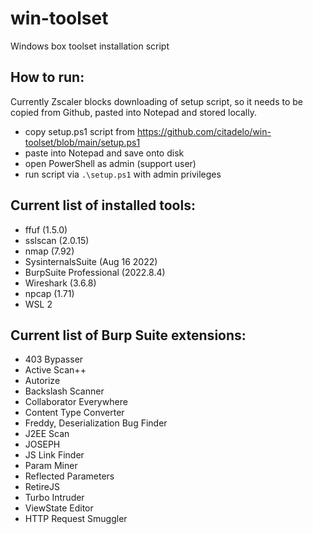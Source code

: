 # win-toolset
Windows box toolset installation script

## How to run:

Currently Zscaler blocks downloading of setup script, so it needs to be copied from Github, pasted into Notepad and stored locally.

- copy setup.ps1 script from https://github.com/citadelo/win-toolset/blob/main/setup.ps1
- paste into Notepad and save onto disk
- open PowerShell as admin (support user)
- run script via `.\setup.ps1` with admin privileges

## Current list of installed tools:
- ffuf (1.5.0)
- sslscan (2.0.15)
- nmap (7.92)
- SysinternalsSuite (Aug 16 2022)
- BurpSuite Professional (2022.8.4)
- Wireshark (3.6.8)
- npcap (1.71)
- WSL 2

## Current list of Burp Suite extensions:
- 403 Bypasser
- Active Scan++
- Autorize
- Backslash Scanner
- Collaborator Everywhere
- Content Type Converter
- Freddy, Deserialization Bug Finder
- J2EE Scan
- JOSEPH
- JS Link Finder
- Param Miner
- Reflected Parameters
- RetireJS
- Turbo Intruder
- ViewState Editor
- HTTP Request Smuggler
